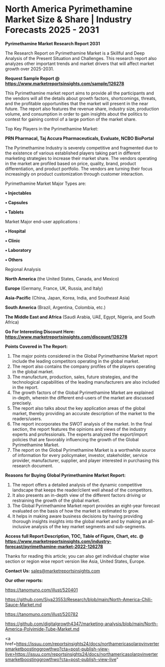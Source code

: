 # North America Pyrimethamine Market Size & Share | Industry Forecasts 2025 - 2031

<strong>Pyrimethamine Market Research Report 2031</strong>

The Research Report on Pyrimethamine Market is a Skillful and Deep Analysis of the Present Situation and Challenges. This research report also analyzes other important trends and market drivers that will affect market growth over 2025-2031.

<strong>Request Sample Report @ <a href=https://www.marketreportsinsights.com/sample/126278>https://www.marketreportsinsights.com/sample/126278</a></strong>

This Pyrimethamine market report aims to provide all the participants and the vendors will all the details about growth factors, shortcomings, threats, and the profitable opportunities that the market will present in the near future. The report also features the revenue share, industry size, production volume, and consumption in order to gain insights about the politics to contest for gaining control of a large portion of the market share.

Top Key Players in the Pyrimethamine Market:

<strong>PRN Pharmacal, Taj Accura Pharmaceuticals, Evaluate, NCBO BioPortal</strong>

The Pyrimethamine Industry is severely competitive and fragmented due to the existence of various established players taking part in different marketing strategies to increase their market share. The vendors operating in the market are profiled based on price, quality, brand, product differentiation, and product portfolio. The vendors are turning their focus increasingly on product customization through customer interaction.

Pyrimethamine Market Major Types are:

<strong>• Injectables

• Capsules

• Tablets</strong>

Market Major end-user applications :

<strong>• Hospital

• Clinic

• Laboratory

• Others</strong>

Regional Analysis

</u><strong><b>North America</b></strong> (the United States, Canada, and Mexico)

<strong><b>Europe </b></strong>(Germany, France, UK, Russia, and Italy)

<strong><b>Asia-Pacific</b></strong> (China, Japan, Korea, India, and Southeast Asia)

<strong><b>South America</b></strong> (Brazil, Argentina, Colombia, etc.)

<strong><b>The Middle East and Africa</b></strong> (Saudi Arabia, UAE, Egypt, Nigeria, and South Africa)

<strong>Go For Interesting Discount Here: <a href=https://www.marketreportsinsights.com/discount/126278>https://www.marketreportsinsights.com/discount/126278</a></strong>

<strong>Points Covered in The Report:</strong>
<ol>
  <li>The major points considered in the Global Pyrimethamine Market report include the leading competitors operating in the global market.</li>
  <li>The report also contains the company profiles of the players operating in the global market.</li>
  <li>The manufacture, production, sales, future strategies, and the technological capabilities of the leading manufacturers are also included in the report.</li>
  <li>The growth factors of the Global Pyrimethamine Market are explained in-depth, wherein the different end-users of the market are discussed precisely.</li>
  <li>The report also talks about the key application areas of the global market, thereby providing an accurate description of the market to the readers/users.</li>
  <li>The report incorporates the SWOT analysis of the market. In the final section, the report features the opinions and views of the industry experts and professionals. The experts analyzed the export/import policies that are favorably influencing the growth of the Global Pyrimethamine Market.</li>
  <li>The report on the Global Pyrimethamine Market is a worthwhile source of information for every policymaker, investor, stakeholder, service provider, manufacturer, supplier, and player interested in purchasing this research document.</li>
</ol>
<strong>Reasons for Buying Global Pyrimethamine Market Report:</strong>

<ol>
  <li>The report offers a detailed analysis of the dynamic competitive landscape that keeps the reader/client well ahead of the competitors.</li>
  <li>It also presents an in-depth view of the different factors driving or restraining the growth of the global market.</li>
  <li>The Global Pyrimethamine Market report provides an eight-year forecast evaluated on the basis of how the market is estimated to grow.</li>
  <li>It helps in making aware business decisions by having providing thorough insights insights into the global market and by making an all-inclusive analysis of the key market segments and sub-segments.</li>
</ol>
<strong>Access full Report Description, TOC, Table of Figure, Chart, etc. @ <a href=https://www.marketreportsinsights.com/industry-forecast/pyrimethamine-market-2022-126278>https://www.marketreportsinsights.com/industry-forecast/pyrimethamine-market-2022-126278</a></strong>


Thanks for reading this article; you can also get individual chapter wise section or region wise report version like Asia, United States, Europe.

<strong>Contact Us:</strong>
sales@marketreportsinsights.com

<strong>Our other reports:</strong>

<a href=https://tanomuno.com/illust/520401>https://tanomuno.com/illust/520401</a>

<a href=https://github.com/Siya23553/Research/blob/main/North-America-Chili-Sauce-Market.md>https://github.com/Siya23553/Research/blob/main/North-America-Chili-Sauce-Market.md</a>

<a href=https://tanomuno.com/illust/520782>https://tanomuno.com/illust/520782</a>

<a href=https://github.com/digitalgrowth4347/marketing-analysis/blob/main/North-America-Polyimide-Tube-Market.md>https://github.com/digitalgrowth4347/marketing-analysis/blob/main/North-America-Polyimide-Tube-Market.md</a>

<a href=https://issuu.com/reportsinsights24/docs/northamericasolarpvinvertersmarketboostinggrowthwo?cta=post-publish-view-live>https://issuu.com/reportsinsights24/docs/northamericasolarpvinvertersmarketboostinggrowthwo?cta=post-publish-view-live</a>"

